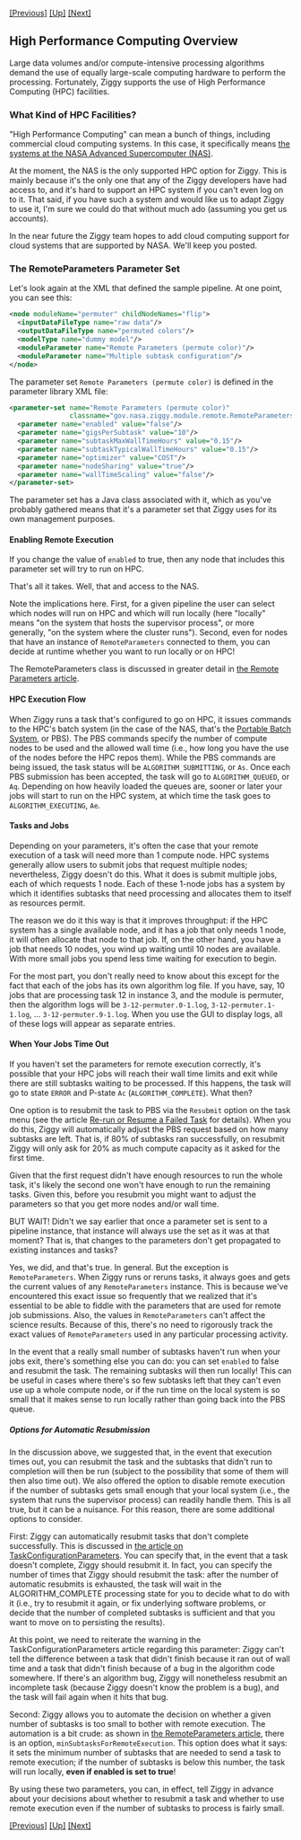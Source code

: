 <!-- -*-visual-line-*- -->

[[Previous]](halt-tasks.md)
[[Up]](user-manual.md)
[[Next]](remote-parameters.md)

## High Performance Computing Overview

Large data volumes and/or compute-intensive processing algorithms demand the use of equally large-scale  computing hardware to perform the processing. Fortunately, Ziggy supports the use of High Performance Computing (HPC) facilities.

### What Kind of HPC Facilities?

"High Performance Computing" can mean a bunch of things, including commercial cloud computing systems. In this case, it specifically means [the systems at the NASA Advanced Supercomputer (NAS)](https://www.nas.nasa.gov/hecc/).

At the moment, the NAS is the only supported HPC option for Ziggy. This is mainly because it's the only one that any of the Ziggy developers have had access to, and it's hard to support an HPC system if you can't even log on to it. That said, if you have such a system and would like us to adapt Ziggy to use it, I'm sure we could do that without much ado (assuming you get us accounts).

In the near future the Ziggy team hopes to add cloud computing support for cloud systems that are supported by NASA. We'll keep you posted.

### The RemoteParameters Parameter Set

Let's look again at the XML that defined the sample pipeline. At one point, you can see this:

```xml
<node moduleName="permuter" childNodeNames="flip">
  <inputDataFileType name="raw data"/>
  <outputDataFileType name="permuted colors"/>
  <modelType name="dummy model"/>
  <moduleParameter name="Remote Parameters (permute color)"/>
  <moduleParameter name="Multiple subtask configuration"/>
</node>
```

 The parameter set `Remote Parameters (permute color)` is defined in the parameter library XML file:

```xml
<parameter-set name="Remote Parameters (permute color)"
               classname="gov.nasa.ziggy.module.remote.RemoteParameters">
  <parameter name="enabled" value="false"/>
  <parameter name="gigsPerSubtask" value="10"/>
  <parameter name="subtaskMaxWallTimeHours" value="0.15"/>
  <parameter name="subtaskTypicalWallTimeHours" value="0.15"/>
  <parameter name="optimizer" value="COST"/>
  <parameter name="nodeSharing" value="true"/>
  <parameter name="wallTimeScaling" value="false"/>
</parameter-set>
```

The parameter set has a Java class associated with it, which as you've probably gathered means that it's a parameter set that Ziggy uses for its own management purposes.

#### Enabling Remote Execution

If you change the value of `enabled` to true, then any node that includes this parameter set will try to run on HPC.

That's all it takes. Well, that and access to the NAS.

Note the implications here. First, for a given pipeline the user can select which nodes will run on HPC and which will run locally (here "locally" means "on the system that hosts the supervisor process", or more generally, "on the system where the cluster runs"). Second, even for nodes that have an instance of `RemoteParameters` connected to them, you can decide at runtime whether you want to run locally or on HPC!

The RemoteParameters class is discussed in greater detail in [the Remote Parameters article](remote-parameters.md).

#### HPC Execution Flow

When Ziggy runs a task that's configured to go on HPC, it issues commands to the HPC's batch system (in the case of the NAS, that's the [Portable Batch System](https://www.altair.com/pbs-professional), or PBS). The PBS commands specify the number of compute nodes to be used and the allowed wall time (i.e., how long you have the use of the nodes before the HPC repos them). While the PBS commands are being issued, the task status will be `ALGORITHM_SUBMITTING`, or `As`. Once each PBS submission has been accepted, the task will go to `ALGORITHM_QUEUED`, or `Aq`. Depending on how heavily loaded the queues are, sooner or later your jobs will start to run on the HPC system, at which time the task goes to `ALGORITHM_EXECUTING`, `Ae`.

#### Tasks and Jobs

Depending on your parameters, it's often the case that your remote execution of a task will need more than 1 compute node. HPC systems generally allow users to submit jobs that request multiple nodes; nevertheless, Ziggy doesn't do this. What it does is submit multiple jobs, each of which requests 1 node. Each of these 1-node jobs has a system by which it identifies subtasks that need processing and allocates them to itself as resources permit.

The reason we do it this way is that it improves throughput: if the HPC system has a single available node, and it has a job that only needs 1 node, it will often allocate that node to that job. If, on the other hand, you have a job that needs 10 nodes, you wind up waiting until 10 nodes are available. With more small jobs you spend less time waiting for execution to begin.

For the most part, you don't really need to know about this except for the fact that each of the jobs has its own algorithm log file. If you have, say, 10 jobs that are processing task 12 in instance 3, and the module is permuter, then the algorithm logs will be `3-12-permuter.0-1.log`, `3-12-permuter.1-1.log`, ... `3-12-permuter.9-1.log`. When you use the GUI to display logs, all of these logs will appear as separate entries.

#### When Your Jobs Time Out

If you haven't set the parameters for remote execution correctly, it's possible that your HPC jobs will reach their wall time limits and exit while there are still subtasks waiting to be processed. If this happens, the task will go to state `ERROR` and P-state `Ac` (`ALGORITHM_COMPLETE`). What then?

One option is to resubmit the task to PBS via the `Resubmit` option on the task menu (see the article [Re-run or Resume a Failed Task](rerun-task.md) for details). When you do this, Ziggy will automatically adjust the PBS request based on how many subtasks are left. That is, if 80% of subtasks ran successfully, on resubmit Ziggy will only ask for 20% as much compute capacity as it asked for the first time.

Given that the first request didn't have enough resources to run the whole task, it's likely the second one won't have enough to run the remaining tasks. Given this, before you resubmit you might want to adjust the parameters so that you get more nodes and/or wall time.

BUT WAIT! Didn't we say earlier that once a parameter set is sent to a pipeline instance, that instance will always use the set as it was at that moment? That is, that changes to the parameters don't get propagated to existing instances and tasks?

Yes, we did, and that's true. In general. But the exception is `RemoteParameters`. When Ziggy runs or reruns tasks, it always goes and gets the current values of any `RemoteParameters` instance. This is because we've encountered this exact issue so frequently that we realized that it's essential to be able to fiddle with the parameters that are used for remote job submissions. Also, the values in `RemoteParameters` can't affect the science results. Because of this, there's no need to rigorously track the exact values of `RemoteParameters` used in any particular processing activity.

In the event that a really small number of subtasks haven't run when your jobs exit, there's something else you can do: you can set `enabled` to false and resubmit the task. The remaining subtasks will then run locally! This can be useful in cases where there's so few subtasks left that they can't even use up a whole compute node, or if the run time on the local system is so small that it makes sense to run locally rather than going back into the PBS queue.

##### Options for Automatic Resubmission

In the discussion above, we suggested that, in the event that execution times out, you can resubmit the task and the subtasks that didn't run to completion will then be run (subject to the possibility that some of them will then also time out). We also offered the option to disable remote execution if the number of subtasks gets small enough that your local system (i.e., the system that runs the supervisor process) can readily handle them. This is all true, but it can be a nuisance. For this reason, there are some additional options to consider.

First: Ziggy can automatically resubmit tasks that don't complete successfully. This is discussed in [the article on TaskConfigurationParameters](task-configuration.md). You can specify that, in the event that a task doesn't complete, Ziggy should resubmit it. In fact, you can specify the number of times that Ziggy should resubmit the task: after the number of automatic resubmits is exhausted, the task will wait in the ALGORITHM_COMPLETE processing state for you to decide what to do with it (i.e., try to resubmit it again, or fix underlying software problems, or decide that the number of completed subtasks is sufficient and that you want to move on to persisting the results).

At this point, we need to reiterate the warning in the TaskConfigurationParameters article regarding this parameter: Ziggy can't tell the difference between a task that didn't finish because it ran out of wall time and a task that didn't finish because of a bug in the algorithm code somewhere. If there's an algorithm bug, Ziggy will nonetheless resubmit an incomplete task (because Ziggy doesn't know the problem is a bug), and the task will fail again when it hits that bug.

Second: Ziggy allows you to automate the decision on whether a given number of subtasks is too small to bother with remote execution. The automation is a bit crude: as shown in [the RemoteParameters article](remote-parameters.md), there is an option, `minSubtasksForRemoteExecution`. This option does what it says: it sets the minimum number of subtasks that are needed to send a task to remote execution; if the number of subtasks is below this number, the task will run locally, **even if enabled is set to true**!

By using these two parameters, you can, in effect, tell Ziggy in advance about your decisions about whether to resubmit a task and whether to use remote execution even if the number of subtasks to process is fairly small.

[[Previous]](halt-tasks.md)
[[Up]](user-manual.md)
[[Next]](remote-parameters.md)
